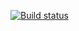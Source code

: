 [![Build status](https://ci.appveyor.com/api/projects/status/mgrq7ij1r77rihgv/branch/main?svg=true)](https://ci.appveyor.com/project/AntonGusev111/js3-event-github-io/branch/main)